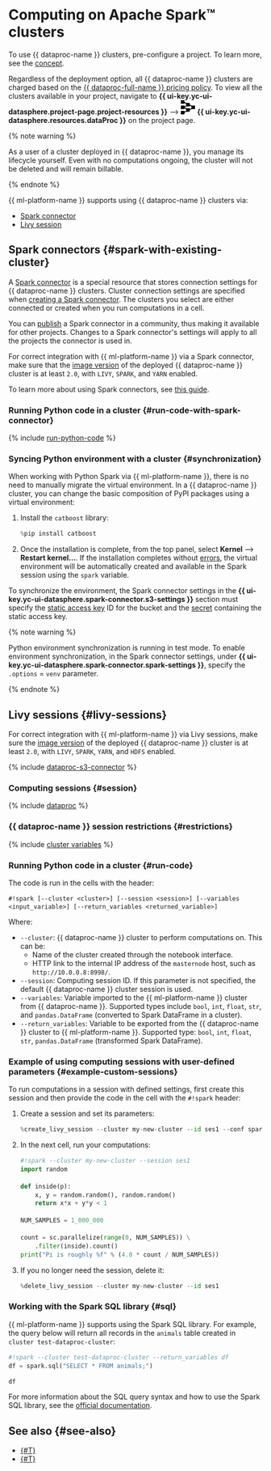 # Computing on Apache Spark™ clusters

To use {{ dataproc-name }} clusters, pre-configure a project. To learn more, see the [concept](data-processing.md#settings).

Regardless of the deployment option, all {{ dataproc-name }} clusters are charged based on the [{{ dataproc-full-name }} pricing policy](../../data-proc/pricing.md). To view all the clusters available in your project, navigate to **{{ ui-key.yc-ui-datasphere.project-page.project-resources }}** ⟶ ![image](../../_assets/data-processing/data-processing.svg) **{{ ui-key.yc-ui-datasphere.resources.dataProc }}** on the project page.

{% note warning %}

As a user of a cluster deployed in {{ dataproc-name }}, you manage its lifecycle yourself. Even with no computations ongoing, the cluster will not be deleted and will remain billable.

{% endnote %}

{{ ml-platform-name }} supports using {{ dataproc-name }} clusters via:

 * [Spark connector](#spark-with-existing-cluster)
 * [Livy session](#livy-sessions)

## Spark connectors {#spark-with-existing-cluster}

A [Spark connector](spark-connector.md) is a special resource that stores connection settings for {{ dataproc-name }} clusters. Cluster connection settings are specified when [creating a Spark connector](../operations/data/spark-connectors.md#create). The clusters you select are either connected or created when you run computations in a cell.

You can [publish](../operations/data/spark-connectors.md#create) a Spark connector in a community, thus making it available for other projects. Changes to a Spark connector's settings will apply to all the projects the connector is used in.

For correct integration with {{ ml-platform-name }} via a Spark connector, make sure that the [image version](../../data-proc/concepts/environment.md) of the deployed {{ dataproc-name }} cluster is at least `2.0`, with `LIVY`, `SPARK`, and `YARN` enabled.

To learn more about using Spark connectors, see [this guide](../operations/data/spark-connectors.md).

### Running Python code in a cluster {#run-code-with-spark-connector}

{% include [run-python-code](../../_includes/datasphere/run-code-with-spark-connector.md) %}

### Syncing Python environment with a cluster {#synchronization}

When working with Python Spark via {{ ml-platform-name }}, there is no need to manually migrate the virtual environment. In a {{ dataproc-name }} cluster, you can change the basic composition of PyPI packages using a virtual environment:

1. Install the `catboost` library:

   ```python
   %pip install catboost
   ```

1. Once the installation is complete, from the top panel, select **Kernel** ⟶ **Restart kernel...**. If the installation completes without [errors](../troubleshooting/troubles-with-spark.md), the virtual environment will be automatically created and available in the Spark session using the `spark` variable.

To synchronize the environment, the Spark connector settings in the **{{ ui-key.yc-ui-datasphere.spark-connector.s3-settings }}** section must specify the [static access key](../../iam/concepts/authorization/access-key.md) ID for the bucket and the [secret](secrets.md) containing the static access key.

{% note warning %}

Python environment synchronization is running in test mode. To enable environment synchronization, in the Spark connector settings, under **{{ ui-key.yc-ui-datasphere.spark-connector.spark-settings }}**, specify the `.options` = `venv` parameter.

{% endnote %}

## Livy sessions {#livy-sessions}

For correct integration with {{ ml-platform-name }} via Livy sessions, make sure the [image version](../../data-proc/concepts/environment.md) of the deployed {{ dataproc-name }} cluster is at least `2.0`, with `LIVY`, `SPARK`, `YARN`, and `HDFS` enabled.

{% include [dataproc-s3-connector](../../_includes/datasphere/data-processing-s3-connector.md) %}

### Computing sessions {#session}

{% include [dataproc](../../_includes/datasphere/data-processing-sessions.md) %}

### {{ dataproc-name }} session restrictions {#restrictions}

{% include [cluster variables](../../_includes/datasphere/data-processing-session-vars.md) %}

### Running Python code in a cluster {#run-code}

The code is run in the cells with the header:

```text
#!spark [--cluster <cluster>] [--session <session>] [--variables <input_variable>] [--return_variables <returned_variable>]
```

Where:

* `--cluster`: {{ dataproc-name }} cluster to perform computations on. This can be:
  * Name of the cluster created through the notebook interface.
  * HTTP link to the internal IP address of the `masternode` host, such as `http://10.0.0.8:8998/`.
* `--session`: Computing session ID. If this parameter is not specified, the default {{ dataproc-name }} cluster session is used.
* `--variables`: Variable imported to the {{ ml-platform-name }} cluster from {{ dataproc-name }}. Supported types include `bool`, `int`, `float`, `str`, and `pandas.DataFrame` (converted to Spark DataFrame in a cluster).
* `--return_variables`: Variable to be exported from the {{ dataproc-name }} cluster to {{ ml-platform-name }}. Supported type: `bool`, `int`, `float`, `str`, `pandas.DataFrame` (transformed Spark DataFrame).

### Example of using computing sessions with user-defined parameters {#example-custom-sessions}

To run computations in a session with defined settings, first create this session and then provide the code in the cell with the `#!spark` header:

1. Create a session and set its parameters:

   ```python
   %create_livy_session --cluster my-new-cluster --id ses1 --conf spark.cores.max=4 --conf spark.executor.memory=4g
   ```

1. In the next cell, run your computations:

   ```python
   #!spark --cluster my-new-cluster --session ses1
   import random

   def inside(p):
       x, y = random.random(), random.random()
       return x*x + y*y < 1

   NUM_SAMPLES = 1_000_000

   count = sc.parallelize(range(0, NUM_SAMPLES)) \
       .filter(inside).count()
   print("Pi is roughly %f" % (4.0 * count / NUM_SAMPLES))
   ```

1. If you no longer need the session, delete it:

   ```python
   %delete_livy_session --cluster my-new-cluster --id ses1
   ```

### Working with the Spark SQL library {#sql}

{{ ml-platform-name }} supports using the Spark SQL library. For example, the query below will return all records in the `animals` table created in `cluster test-dataproc-cluster`:

```python
#!spark --cluster test-dataproc-cluster --return_variables df
df = spark.sql("SELECT * FROM animals;")
```

```python
df
```

For more information about the SQL query syntax and how to use the Spark SQL library, see the [official documentation](https://spark.apache.org/docs/latest/sql-ref-syntax-qry-select.html).

## See also {#see-also}

* [{#T}](../tutorials/data-processing-integration.md)
* [{#T}](spark-connector.md)
